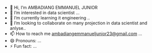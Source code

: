 - 👋 Hi, I’m AMBADIANG EMMANUEL JUNIOR 
- 👀 I’m interested in data scientist ...
- 🌱 I’m currently learning it engineering ..
- 💞️ I’m looking to collaborate on many projection in data scientist and anlyse..
- 📫 How to reach me ambadiangemmanueljunior23@gmail.com ...
- 😄 Pronouns: ...
- ⚡ Fun fact: ...

<!---
youngmoney2001/youngmoney2001 is a ✨ special ✨ repository because its `README.md` (this file) appears on your GitHub profile.
You can click the Preview link to take a look at your changes.
--->
